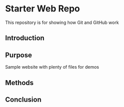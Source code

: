 # Starter Web Repo

This repository is for showing how Git and GitHub work

## Introduction

## Purpose

Sample website with plenty of files for demos

## Methods

## Conclusion